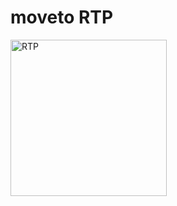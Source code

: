 # moveto RTP

<img width="250" alt="RTP" src="https://user-images.githubusercontent.com/5876481/89737635-5e1de100-da40-11ea-906a-ba892cfc8c96.png">

